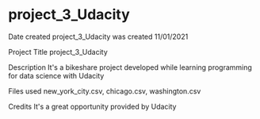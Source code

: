 # project_3_Udacity
Date created
project_3_Udacity was created 11/01/2021

Project Title
project_3_Udacity

Description
It's a bikeshare project developed while learning programming for data science with Udacity

Files used
new_york_city.csv, chicago.csv, washington.csv

Credits
It's a great opportunity provided by Udacity
